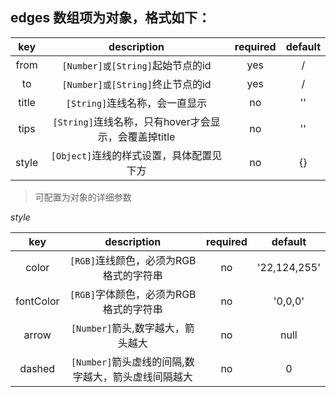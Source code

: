 ## edges 数组项为对象，格式如下： 

| key  |      description                         |required| default |
|:-----------:|:----------------------------------------:|:------:|:-------:|
| from | `[Number]或[String]`起始节点的id          |   yes   |  /  |
| to | `[Number]或[String]`终止节点的id |   yes   |  /   |
| title | `[String]`连线名称，会一直显示 |   no   |  ''  |
| tips | `[String]`连线名称，只有hover才会显示，会覆盖掉title       |   no   |  ''  |
| style | `[Object]`连线的样式设置，具体配置见下方|   no   |  {}  |

> 可配置为对象的详细参数

*style*

| key  |      description                         |required| default |
|:-----------:|:----------------------------------------:|:------:|:-------:|
| color | `[RGB]`连线颜色，必须为RGB格式的字符串|   no   |  '22,124,255'  |
| fontColor | `[RGB]`字体颜色，必须为RGB格式的字符串|   no   |  '0,0,0'  |
| arrow | `[Number]`箭头,数字越大，箭头越大|   no   |  null  |
| dashed | `[Number]`箭头虚线的间隔,数字越大，箭头虚线间隔越大|   no   |  0  |